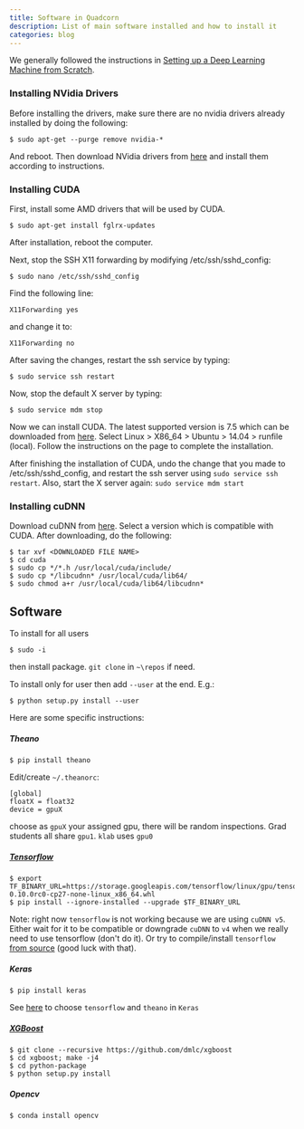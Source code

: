 ```yaml
---
title: Software in Quadcorn
description: List of main software installed and how to install it
categories: blog
---
```



We generally followed the instructions in [Setting up a Deep Learning Machine from Scratch](https://github.com/saiprashanths/dl-setup).


### Installing NVidia Drivers 

Before installing the drivers, make sure there are no nvidia drivers already installed by doing the following:

```
$ sudo apt-get --purge remove nvidia-*
```

And reboot. Then download NVidia drivers from [here](http://www.geforce.com/drivers/results/105343) and install them according to instructions.

### Installing CUDA

First, install some AMD drivers that will be used by CUDA.

```
$ sudo apt-get install fglrx-updates
```

After installation, reboot the computer.

Next, stop the SSH X11 forwarding by modifying /etc/ssh/sshd_config:

```
$ sudo nano /etc/ssh/sshd_config
```
Find the following line:

```
X11Forwarding yes
```

and change it to:

```
X11Forwarding no
```
After saving the changes, restart the ssh service by typing:

```
$ sudo service ssh restart
```

Now, stop the default X server by typing:

```
$ sudo service mdm stop
```

Now we can install CUDA. The latest supported version is 7.5 which can be downloaded from [here](https://developer.nvidia.com/cuda-downloads). Select Linux > X86_64 > Ubuntu > 14.04 > runfile (local). Follow the instructions on the page to complete the installation.

After finishing the installation of CUDA, undo the change that you made to /etc/ssh/sshd_config, and restart the ssh server using `sudo service ssh restart`. Also, start the X server again: `sudo service mdm start`

### Installing cuDNN

Download cuDNN from [here](https://developer.nvidia.com/cudnn). Select a version which is compatible with CUDA. After downloading, do the following:

```
$ tar xvf <DOWNLOADED FILE NAME>
$ cd cuda
$ sudo cp */*.h /usr/local/cuda/include/
$ sudo cp */libcudnn* /usr/local/cuda/lib64/
$ sudo chmod a+r /usr/local/cuda/lib64/libcudnn*
```

## Software

To install for all users

```
$ sudo -i
```
then install package. `git clone` in `~\repos` if need.


To install only for user then add `--user` at the end. E.g.:

```
$ python setup.py install --user
```

Here are some specific instructions:



##### Theano

```
$ pip install theano
```

Edit/create `~/.theanorc`:

```
[global]
floatX = float32
device = gpuX
```

choose as `gpuX` your assigned gpu, there will be random inspections. Grad students all share `gpu1`. `klab` uses `gpu0`

##### [Tensorflow](https://www.tensorflow.org/versions/r0.10/get_started/os_setup.html#using-pip)

```
$ export TF_BINARY_URL=https://storage.googleapis.com/tensorflow/linux/gpu/tensorflow-0.10.0rc0-cp27-none-linux_x86_64.whl
$ pip install --ignore-installed --upgrade $TF_BINARY_URL
```

Note: right now `tensorflow` is not working because we are using `cuDNN v5`. Either wait for it to be compatible or downgrade `cuDNN` to `v4` when we really need to use tensorflow (don't do it). Or try to compile/install `tensorflow` [from source](https://www.tensorflow.org/versions/r0.10/get_started/os_setup.html#installing-from-sources) (good luck with that).

##### Keras

```
$ pip install keras
```

See [here](https://keras.io/backend/) to choose `tensorflow` and `theano` in `Keras`


##### [XGBoost](https://xgboost.readthedocs.io/en/latest/build.html#building-on-ubuntu-debian)

```
$ git clone --recursive https://github.com/dmlc/xgboost
$ cd xgboost; make -j4
$ cd python-package
$ python setup.py install
```


##### Opencv 

```
$ conda install opencv
```
